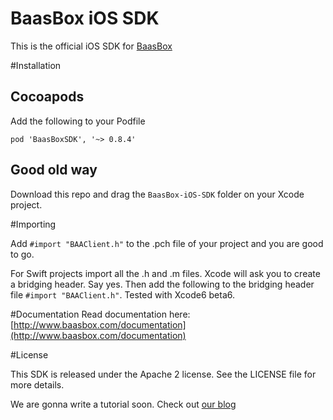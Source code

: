BaasBox iOS SDK
=======

This is the official iOS SDK for [BaasBox](http://www.baasbox.com)

#Installation

## Cocoapods

Add the following to your Podfile

``pod 'BaasBoxSDK', '~> 0.8.4'``

## Good old way

Download this repo and drag the `BaasBox-iOS-SDK` folder on your Xcode project. 

#Importing

Add `#import "BAAClient.h"` to the .pch file of your project and you are good to go.

For Swift projects import all the .h and .m files. Xcode will ask you to create a bridging header. Say yes.
Then add the following to the bridging header file `#import "BAAClient.h"`. Tested with Xcode6 beta6.

#Documentation
Read documentation here: [http://www.baasbox.com/documentation](http://www.baasbox.com/documentation)

#License

This SDK is released under the Apache 2 license. See the LICENSE file for more details.

We are gonna write a tutorial soon. Check out [our blog](http://www.baasbox.com/blog/)
